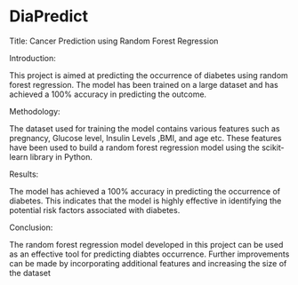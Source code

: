 # DiaPredict
Title: Cancer Prediction using Random Forest Regression


Introduction:


This project is aimed at predicting the occurrence of diabetes using random forest regression. The model has been trained on a large dataset and has achieved a 100% accuracy in predicting the outcome.


Methodology:


The dataset used for training the model contains various features such as pregnancy, Glucose level, Insulin Levels ,BMI, and age etc. These features have been used to build a random forest regression model using the scikit-learn library in Python.


Results:

The model has achieved a 100% accuracy in predicting the occurrence of diabetes. This indicates that the model is highly effective in identifying the potential risk factors associated with diabetes.


Conclusion:

The random forest regression model developed in this project can be used as an effective tool for predicting diabtes  occurrence. Further improvements can be made by incorporating additional features and increasing the size of the dataset
